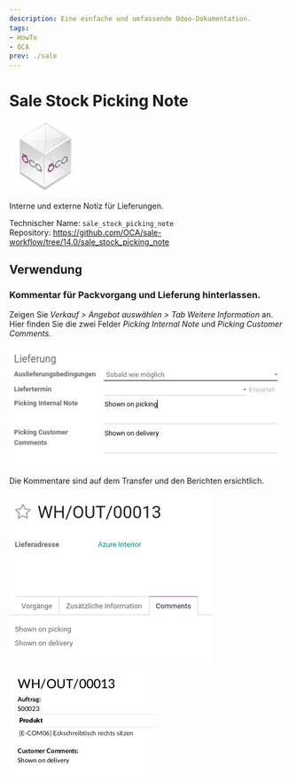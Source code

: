 ```yaml
---
description: Eine einfache und umfassende Odoo-Dokumentation.
tags:
- HowTo
- OCA
prev: ./sale
---
```

# Sale Stock Picking Note
![icon_oca_app](assets/icon_oca_app.png)

Interne und externe Notiz für Lieferungen.

Technischer Name: `sale_stock_picking_note`\
Repository: <https://github.com/OCA/sale-workflow/tree/14.0/sale_stock_picking_note>

## Verwendung

### Kommentar für Packvorgang und Lieferung hinterlassen.

Zeigen Sie *Verkauf > Angebot auswählen > Tab Weitere Information* an. Hier finden Sie die zwei Felder *Picking Internal Note* und *Picking Customer Comments*.

![](assets/Sale%20Stock%20Picking%20Note.png)

Die Kommentare sind auf dem Transfer und den Berichten ersichtlich.

![](assets/Sale%20Stock%20Picking%20Note%20Transfer.png)

![](assets/Sale%20Stock%20Picking%20Note%20Lieferschein.png)